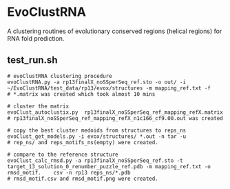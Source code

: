 # EvoClustRNA  
A clustering routines of evolutionary conserved regions (helical regions) for RNA fold prediction.  

## test_run.sh 

```
# evoClustRNA clustering procedure  
evoClustRNA.py -a rp13finalX_noSSperSeq_ref.sto -o out/ -i ~/EvoClustRNA/test_data/rp13/evox/structures -m mapping_ref.txt -f  
# *.matrix was created which took almost 10 mins  

# cluster the matrix
evoClust_autoclustix.py  rp13finalX_noSSperSeq_ref_mapping_refX.matrix  
# rp13finalX_noSSperSeq_ref_mapping_refX_n1c166_cf9.00.out was created  

# copy the best cluster medoids from structures to reps_ns  
evoClust_get_models.py -i evox/structures/ *.out -n tar -u  
# rep_ns/ and reps_motifs_ns(empty) were created.  

# compare to the reference structure  
evoClust_calc_rmsd.py -a rp13finalX_noSSperSeq_ref.sto -t target_13_solution_0_renumber_puzzle_ref.pdb -m mapping_ref.txt -o rmsd_motif.    csv -n rp13 reps_ns/*.pdb  
# rmsd_motif.csv and rmsd_motif.png were created.  
```


